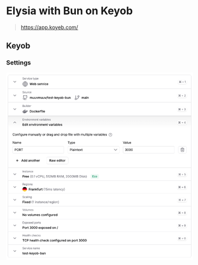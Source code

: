 # Elysia with Bun on Keyob

> https://app.koyeb.com/

## Keyob

### Settings

![Keyob settings...](./assets/keyob-settings.png)
